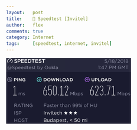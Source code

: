 ```yaml
---
layout:   post
title:    🚀 Speedtest [Invitel]
author:   flex
comments: true
category: Internet
tags:     [speedtest, internet, invitel]
---
```


<a href="http://www.speedtest.net/result/7320314471"><img class="shadow" src="images/speedtests/Invitel_(2018-05-20)_7320314471.png" alt="Speedtest: Invitel" title="Speedtest: Invitel"></a>